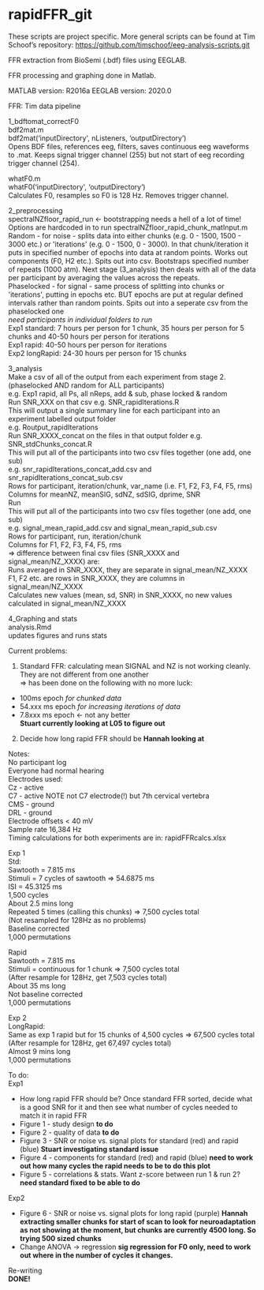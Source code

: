 # rapidFFR_git
 
These scripts are project specific. More general scripts can be found at Tim Schoof’s repository: https://github.com/timschoof/eeg-analysis-scripts.git

FFR extraction from BioSemi (.bdf) files using EEGLAB.

FFR processing and graphing done in Matlab.

MATLAB version: R2016a EEGLAB version: 2020.0


FFR: Tim data pipeline

1_bdftomat_correctF0 </br>
bdf2mat.m </br>
bdf2mat(‘inputDirectory', nListeners, ‘outputDirectory’) </br>
Opens BDF files, references eeg, filters, saves continuous eeg waveforms to .mat. Keeps signal trigger channel (255) but not start of eeg recording trigger channel (254).

whatF0.m </br>
whatF0(‘inputDirectory', ‘outputDirectory’) </br>
Calculates F0, resamples so F0 is 128 Hz. Removes trigger channel.

2_preprocessing </br>
spectralNZfloor_rapid_run <- bootstrapping needs a hell of a lot of time! </br>
Options are hardcoded in to run spectralNZfloor_rapid_chunk_matInput.m </br>
Random - for noise - splits data into either chunks (e.g. 0 - 1500, 1500 - 3000 etc.) or 'iterations' (e.g. 0 - 1500, 0 - 3000). In that chunk/iteration it puts in specified number of epochs into data at random points. Works out components (F0, H2 etc.). Spits out into csv. Bootstraps specified number of repeats (1000 atm). Next stage (3_analysis) then deals with all of the data per participant by averaging the values across the repeats. </br>
Phaselocked - for signal - same process of splitting into chunks or 'iterations', putting in epochs etc. BUT epochs are put at regular defined intervals rather than random points. Spits out into a seperate csv from the phaselocked one </br>
*need participants in individual folders to run* </br>
Exp1 standard: 7 hours per person for 1 chunk, 35 hours per person for 5 chunks and 40-50 hours per person for iterations </br>
Exp1 rapid: 40-50 hours per person for iterations </br>
Exp2 longRapid: 24-30 hours per person for 15 chunks

3_analysis  </br>
Make a csv of all of the output from each experiment from stage 2. (phaselocked AND random for ALL participants)  </br>
e.g. Exp1 rapid, all Ps, all nReps, add & sub, phase locked & random </br>
Run SNR_XXX on that csv e.g. SNR_rapidIterations.R </br>
This will output a single summary line for each participant into an experiment labelled output folder </br>
e.g. Routput_rapidIterations </br>
Run SNR_XXXX_concat on the files in that output folder e.g. SNR_stdChunks_concat.R </br>
This will put all of the participants into two csv files together (one add, one sub) </br>
e.g. snr_rapidIterations_concat_add.csv and snr_rapidIterations_concat_sub.csv </br>
Rows for participant, iteration/chunk, var_name (i.e. F1, F2, F3, F4, F5, rms) </br>
Columns for meanNZ, meanSIG, sdNZ, sdSIG, dprime, SNR </br>
Run  </br>
This will put all of the participants into two csv files together (one add, one sub) </br>
e.g. signal_mean_rapid_add.csv and signal_mean_rapid_sub.csv </br>
Rows for participant, run, iteration/chunk </br>
Columns for F1, F2, F3, F4, F5, rms </br>
=> difference between final csv files (SNR_XXXX and signal_mean/NZ_XXXX) are: </br>
Runs averaged in SNR_XXXX, they are separate in signal_mean/NZ_XXXX </br>
F1, F2 etc. are rows in SNR_XXXX, they are columns in signal_mean/NZ_XXXX </br>
Calculates new values (mean, sd, SNR) in SNR_XXXX, no new values calculated in signal_mean/NZ_XXXX </br>

4_Graphing and stats </br>
analysis.Rmd </br>
updates figures and runs stats

Current problems: </br>
1) Standard FFR: calculating mean SIGNAL and NZ is not working cleanly. They are not different from one another </br>
	=> has been done on the following with no more luck: </br>
- 100ms epoch *for chunked data* </br>
- 54.xxx ms epoch *for increasing iterations of data* </br>
- 7.8xxx ms epoch <- not any better </br>
**Stuart currently looking at L05 to figure out**
2) Decide how long rapid FFR should be
**Hannah looking at**

Notes: </br>
No participant log </br>
Everyone had normal hearing </br>
Electrodes used:  </br>
 Cz - active </br>
 C7 - active NOTE not C7 electrode(!) but 7th cervical vertebra  </br>
 CMS - ground </br>
 DRL - ground </br>
Electrode offsets < 40 mV </br>
Sample rate 16,384 Hz </br>
Timing calculations for both experiments are in: rapidFFRcalcs.xlsx

Exp 1 </br>
Std: </br>
Sawtooth = 7.815 ms </br>
Stimuli = 7 cycles of sawtooth => 54.6875 ms </br>
ISI = 45.3125 ms </br>
1,500 cycles </br>
About 2.5 mins long </br>
Repeated 5 times (calling this chunks) => 7,500 cycles total </br>
(Not resampled for 128Hz as no problems) </br>
Baseline corrected </br>
1,000 permutations

Rapid </br>
Sawtooth = 7.815 ms </br>
Stimuli = continuous for 1 chunk => 7,500 cycles total </br>
(After resample for 128Hz, get 7,503 cycles total) </br>
About 35 ms long </br>
Not baseline corrected </br>
1,000 permutations

Exp 2 </br>
LongRapid: </br>
Same as exp 1 rapid but for 15 chunks of 4,500 cycles => 67,500 cycles total </br>
(After resample for 128Hz, get 67,497 cycles total) </br>
Almost 9 mins long </br>
1,000 permutations


To do: </br>
Exp1 </br>
- How long rapid FFR should be? Once standard FFR sorted, decide what is a good SNR for it and then see what number of cycles needed to match it in rapid FFR </br>
- Figure 1 - study design **to do** </br>
- Figure 2 - quality of data **to do** </br>
- Figure 3 - SNR or noise vs. signal plots for standard (red) and rapid (blue) **Stuart investigating standard issue** </br>
- Figure 4 - components for standard (red) and rapid (blue) **need to work out how many cycles the rapid needs to be to do this plot** </br>
- Figure 5 - correlations & stats. Want z-score between run 1 & run 2? **need standard fixed to be able to do** </br>

Exp2 </br>
- Figure 6 - SNR or noise vs. signal plots for long rapid (purple) **Hannah extracting smaller chunks for start of scan to look for neuroadaptation as not showing at the moment, but chunks are currently 4500 long. So trying 500 sized chunks** </br>
- Change ANOVA -> regression **sig regression for F0 only, need to work out where in the number of cycles it changes.** </br>

Re-writing </br>
**DONE!**
